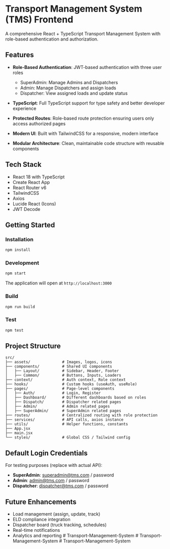 # Transport Management System (TMS) Frontend

A comprehensive React + TypeScript Transport Management System with role-based authentication and authorization.

## Features

- **Role-Based Authentication**: JWT-based authentication with three user roles
  - SuperAdmin: Manage Admins and Dispatchers
  - Admin: Manage Dispatchers and assign loads
  - Dispatcher: View assigned loads and update status

- **TypeScript**: Full TypeScript support for type safety and better developer experience

- **Protected Routes**: Role-based route protection ensuring users only access authorized pages

- **Modern UI**: Built with TailwindCSS for a responsive, modern interface

- **Modular Architecture**: Clean, maintainable code structure with reusable components

## Tech Stack

- React 18 with TypeScript
- Create React App
- React Router v6
- TailwindCSS
- Axios
- Lucide React (Icons)
- JWT Decode

## Getting Started

### Installation

```bash
npm install
```

### Development

```bash
npm start
```

The application will open at `http://localhost:3000`

### Build

```bash
npm run build
```

### Test

```bash
npm test
```

## Project Structure

```
src/
├── assets/              # Images, logos, icons
├── components/          # Shared UI components
│   ├── Layout/          # Sidebar, Header, Footer
│   ├── Common/          # Buttons, Inputs, Loaders
├── context/             # Auth context, Role context
├── hooks/               # Custom hooks (useAuth, useRole)
├── pages/               # Page-level components
│   ├── Auth/            # Login, Register
│   ├── Dashboard/       # Different dashboards based on roles
│   ├── Dispatch/        # Dispatcher related pages
│   ├── Admin/           # Admin related pages
│   ├── SuperAdmin/      # SuperAdmin related pages
├── routes/              # Centralized routing with role protection
├── services/            # API calls, axios instance
├── utils/               # Helper functions, constants
├── App.jsx
├── main.jsx
└── styles/              # Global CSS / Tailwind config
```

## Default Login Credentials

For testing purposes (replace with actual API):

- **SuperAdmin**: superadmin@tms.com / password
- **Admin**: admin@tms.com / password
- **Dispatcher**: dispatcher@tms.com / password

## Future Enhancements

- Load management (assign, update, track)
- ELD compliance integration
- Dispatcher board (truck tracking, schedules)
- Real-time notifications
- Analytics and reporting
#   T r a n s p o r t - M a n a g e m e n t - S y s t e m  
 #   T r a n s p o r t - M a n a g e m e n t - S y s t e m  
 #   T r a n s p o r t - M a n a g e m e n t - S y s t e m  
 